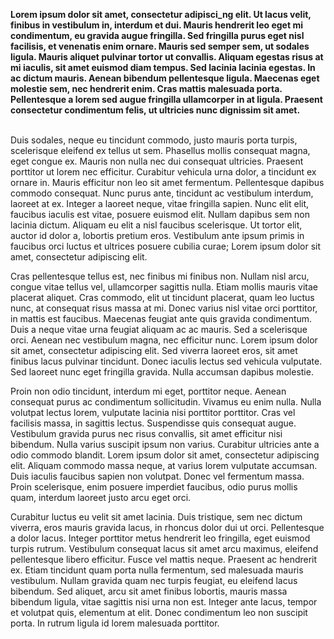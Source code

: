 <b>Lorem ipsum dolor sit amet, consectetur adipisci_ng elit. Ut lacus velit, finibus in vestibulum in, interdum et dui. Mauris hendrerit leo eget mi condimentum, eu gravida augue fringilla. Sed fringilla purus eget nisl facilisis, et venenatis enim ornare. Mauris sed semper sem, ut sodales ligula. Mauris aliquet pulvinar tortor ut convallis. Aliquam egestas risus at mi iaculis, sit amet euismod diam tempus. Sed lacinia lacinia egestas. In ac dictum mauris. Aenean bibendum pellentesque ligula. Maecenas eget molestie sem, nec hendrerit enim. Cras mattis malesuada porta. Pellentesque a lorem sed augue fringilla ullamcorper in at ligula. Praesent consectetur condimentum felis, ut ultricies nunc dignissim sit amet.</b>  
<br>

Duis sodales, neque eu tincidunt commodo, justo mauris porta turpis, scelerisque eleifend ex tellus ut sem. Phasellus mollis consequat magna, eget congue ex. Mauris non nulla nec dui consequat ultricies. Praesent porttitor ut lorem nec efficitur. Curabitur vehicula urna dolor, a tincidunt ex ornare in. Mauris efficitur non leo sit amet fermentum. Pellentesque dapibus commodo consequat. Nunc purus ante, tincidunt ac vestibulum interdum, laoreet at ex. Integer a laoreet neque, vitae fringilla sapien. Nunc elit elit, faucibus iaculis est vitae, posuere euismod elit. Nullam dapibus sem non lacinia dictum. Aliquam eu elit a nisl faucibus scelerisque. Ut tortor elit, auctor id dolor a, lobortis pretium eros. Vestibulum ante ipsum primis in faucibus orci luctus et ultrices posuere cubilia curae; Lorem ipsum dolor sit amet, consectetur adipiscing elit.

Cras pellentesque tellus est, nec finibus mi finibus non. Nullam nisl arcu, congue vitae tellus vel, ullamcorper sagittis nulla. Etiam mollis mauris vitae placerat aliquet. Cras commodo, elit ut tincidunt placerat, quam leo luctus nunc, at consequat risus massa at mi. Donec varius nisl vitae orci porttitor, in mattis est faucibus. Maecenas feugiat ante quis gravida condimentum. Duis a neque vitae urna feugiat aliquam ac ac mauris. Sed a scelerisque orci. Aenean nec vestibulum magna, nec efficitur nunc. Lorem ipsum dolor sit amet, consectetur adipiscing elit. Sed viverra laoreet eros, sit amet finibus lacus pulvinar tincidunt. Donec iaculis lectus sed vehicula vulputate. Sed laoreet nunc eget fringilla gravida. Nulla accumsan dapibus molestie.

Proin non odio tincidunt, interdum mi eget, porttitor neque. Aenean consequat purus ac condimentum sollicitudin. Vivamus eu enim nulla. Nulla volutpat lectus lorem, vulputate lacinia nisi porttitor porttitor. Cras vel facilisis massa, in sagittis lectus. Suspendisse quis consequat augue. Vestibulum gravida purus nec risus convallis, sit amet efficitur nisi bibendum. Nulla varius suscipit ipsum non varius. Curabitur ultricies ante a odio commodo blandit. Lorem ipsum dolor sit amet, consectetur adipiscing elit. Aliquam commodo massa neque, at varius lorem vulputate accumsan. Duis iaculis faucibus sapien non volutpat. Donec vel fermentum massa. Proin scelerisque, enim posuere imperdiet faucibus, odio purus mollis quam, interdum laoreet justo arcu eget orci.

Curabitur luctus eu velit sit amet lacinia. Duis tristique, sem nec dictum viverra, eros mauris gravida lacus, in rhoncus dolor dui ut orci. Pellentesque a dolor lacus. Integer porttitor metus hendrerit leo fringilla, eget euismod turpis rutrum. Vestibulum consequat lacus sit amet arcu maximus, eleifend pellentesque libero efficitur. Fusce vel mattis neque. Praesent ac hendrerit ex. Etiam tincidunt quam porta nulla fermentum, sed malesuada mauris vestibulum. Nullam gravida quam nec turpis feugiat, eu eleifend lacus bibendum. Sed aliquet, arcu sit amet finibus lobortis, mauris massa bibendum ligula, vitae sagittis nisi urna non est. Integer ante lacus, tempor et volutpat quis, elementum at elit. Donec condimentum leo non suscipit porta. In rutrum ligula id lorem malesuada porttitor.